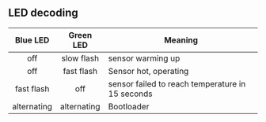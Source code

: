 
## LED decoding
| Blue LED | Green LED | Meaning |
|:--------:|:---------:| -----|
| off | slow flash | sensor warming up |
| off | fast flash | Sensor hot, operating |
| fast flash | off | sensor failed to reach temperature in 15 seconds |
| alternating | alternating | Bootloader |
